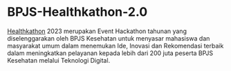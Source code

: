 # BPJS-Healthkathon-2.0
[Healthkathon](https://healthkathon.bpjs-kesehatan.go.id/) 2023 merupakan Event Hackathon tahunan yang diselenggarakan oleh BPJS Kesehatan untuk menyasar mahasiswa dan masyarakat umum dalam menemukan Ide, Inovasi dan Rekomendasi terbaik dalam meningkatkan pelayanan kepada lebih dari 200 juta peserta BPJS Kesehatan melalui Teknologi Digital.
